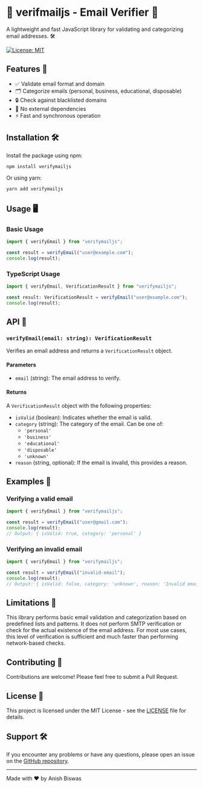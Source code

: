 # 📧 verifmailjs - Email Verifier 🚀

A lightweight and fast JavaScript library for validating and categorizing email addresses. 🛠️

[![License: MIT](https://img.shields.io/badge/License-MIT-yellow.svg)](https://opensource.org/licenses/MIT)

## Features 🎯

- ✅ Validate email format and domain
- 🗂️ Categorize emails (personal, business, educational, disposable)
- 🔒 Check against blacklisted domains
- 💨 No external dependencies
- ⚡ Fast and synchronous operation

## Installation 🛠️

Install the package using npm:

```bash
npm install verifymailjs
```

Or using yarn:

```bash
yarn add verifymailjs
```

## Usage 🖥️

### Basic Usage

```javascript
import { verifyEmail } from "verifymailjs";

const result = verifyEmail("user@example.com");
console.log(result);
```

### TypeScript Usage

```typescript
import { verifyEmail, VerificationResult } from "verifymailjs";

const result: VerificationResult = verifyEmail("user@example.com");
console.log(result);
```

## API 🤖

### `verifyEmail(email: string): VerificationResult`

Verifies an email address and returns a `VerificationResult` object.

#### Parameters

- `email` (string): The email address to verify.

#### Returns

A `VerificationResult` object with the following properties:

- `isValid` (boolean): Indicates whether the email is valid.
- `category` (string): The category of the email. Can be one of:
  - `'personal'`
  - `'business'`
  - `'educational'`
  - `'disposable'`
  - `'unknown'`
- `reason` (string, optional): If the email is invalid, this provides a reason.

## Examples 📝

### Verifying a valid email

```javascript
import { verifyEmail } from "verifymailjs";

const result = verifyEmail("user@gmail.com");
console.log(result);
// Output: { isValid: true, category: 'personal' }
```

### Verifying an invalid email

```javascript
import { verifyEmail } from "verifymailjs";

const result = verifyEmail("invalid-email");
console.log(result);
// Output: { isValid: false, category: 'unknown', reason: 'Invalid email format' }
```

## Limitations 🚧

This library performs basic email validation and categorization based on predefined lists and patterns. It does not perform SMTP verification or check for the actual existence of the email address. For most use cases, this level of verification is sufficient and much faster than performing network-based checks.

## Contributing 🤝

Contributions are welcome! Please feel free to submit a Pull Request.

## License 📜

This project is licensed under the MIT License - see the [LICENSE](LICENSE) file for details.

## Support 🛠️

If you encounter any problems or have any questions, please open an issue on the [GitHub repository](https://github.com/xeven777/verifymailjs).

---

Made with ❤️ by Anish Biswas

